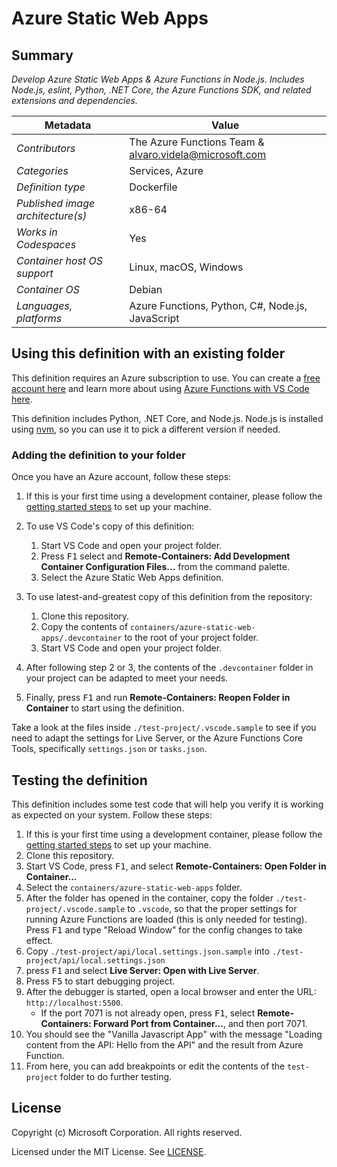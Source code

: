 # Azure Static Web Apps

## Summary

*Develop Azure Static Web Apps & Azure Functions in Node.js. Includes Node.js, eslint, Python, .NET Core, the Azure Functions SDK, and related extensions and dependencies.*

| Metadata | Value |  
|----------|-------|
| *Contributors* | The Azure Functions Team & alvaro.videla@microsoft.com |
| *Categories* | Services, Azure |
| *Definition type* | Dockerfile |
| *Published image architecture(s)* | x86-64 |
| *Works in Codespaces* | Yes |
| *Container host OS support* | Linux, macOS, Windows |
| *Container OS* | Debian |
| *Languages, platforms* | Azure Functions, Python, C#, Node.js, JavaScript |

## Using this definition with an existing folder

This definition requires an Azure subscription to use. You can create a [free account here](https://azure.microsoft.com/en-us/free/serverless/) and learn more about using [Azure Functions with VS Code here](https://docs.microsoft.com/en-us/azure/azure-functions/functions-create-first-function-vs-code).

This definition includes Python, .NET Core, and Node.js. Node.js is installed using [nvm](https://github.com/nvm-sh/nvm), so you can use it to pick a different version if needed.

### Adding the definition to your folder

Once you have an Azure account, follow these steps:

1. If this is your first time using a development container, please follow the [getting started steps](https://aka.ms/vscode-remote/containers/getting-started) to set up your machine.

2. To use VS Code's copy of this definition:
   1. Start VS Code and open your project folder.
   2. Press <kbd>F1</kbd> select and **Remote-Containers: Add Development Container Configuration Files...** from the command palette.
   3. Select the Azure Static Web Apps definition.

3. To use latest-and-greatest copy of this definition from the repository:
   1. Clone this repository.
   2. Copy the contents of `containers/azure-static-web-apps/.devcontainer` to the root of your project folder.
   3. Start VS Code and open your project folder.

4. After following step 2 or 3, the contents of the `.devcontainer` folder in your project can be adapted to meet your needs.

5. Finally, press <kbd>F1</kbd> and run **Remote-Containers: Reopen Folder in Container** to start using the definition.

Take a look at the files inside `./test-project/.vscode.sample` to see if you need to adapt the settings for Live Server, or the Azure Functions Core Tools, specifically `settings.json` or `tasks.json`.

## Testing the definition

This definition includes some test code that will help you verify it is working as expected on your system. Follow these steps:

1. If this is your first time using a development container, please follow the [getting started steps](https://aka.ms/vscode-remote/containers/getting-started) to set up your machine.
2. Clone this repository.
3. Start VS Code, press <kbd>F1</kbd>, and select **Remote-Containers: Open Folder in Container...**
4. Select the `containers/azure-static-web-apps` folder.
5. After the folder has opened in the container, copy the folder `./test-project/.vscode.sample` to `.vscode`, so that the proper settings for running Azure Functions are loaded (this is only needed for testing). Press <kbd>F1</kbd> and type "Reload Window" for the config changes to take effect.
6. Copy `./test-project/api/local.settings.json.sample` into `./test-project/api/local.settings.json`
7. press <kbd>F1</kbd> and select **Live Server: Open with Live Server**.
8. Press <kbd>F5</kbd> to start debugging project.
9. After the debugger is started, open a local browser and enter the URL: `http://localhost:5500`.
    - If the port 7071 is not already open, press <kbd>F1</kbd>, select **Remote-Containers: Forward Port from Container...**, and then port 7071.
10. You should see the "Vanilla Javascript App" with the message "Loading content from the API: Hello from the API" and the result from Azure Function.
11. From here, you can add breakpoints or edit the contents of the `test-project` folder to do further testing.

## License

Copyright (c) Microsoft Corporation. All rights reserved.

Licensed under the MIT License. See [LICENSE](https://github.com/Microsoft/vscode-dev-containers/blob/master/LICENSE).
